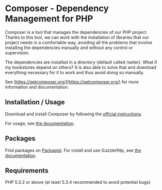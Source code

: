 Composer - Dependency Management for PHP
========================================

Composer is a tool that manages the dependencies of our PHP project. Thanks to this tool, we can work with the installation of libraries that our project needs in a comfortable way, avoiding all the problems that involve installing the dependencies manually and without any control or supervision.

The dependencies are installed in a directory (default called /seller). What if my bookstores depend on others? It is also able to solve that and download everything necessary for it to work and thus avoid doing so manually.

See [https://getcomposer.org/](https://getcomposer.org/) for more information and documentation.

Installation / Usage
--------------------

Download and install Composer by following the [official instructions](https://getcomposer.org/download/).

For usage, see [the documentation](https://getcomposer.org/doc/).

Packages
--------

Find packages on [Packagist](https://packagist.org).
For install and use GuzzleHttp, see [the documentation](http://docs.guzzlephp.org/en/stable/overview.html#installation).

Requirements
------------

PHP 5.3.2 or above (at least 5.3.4 recommended to avoid potential bugs)
